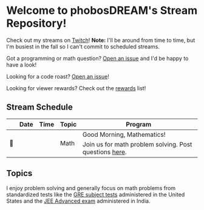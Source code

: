 # Welcome to phobosDREAM's Stream Repository!

Check out my streams on [Twitch](https://www.twitch.tv/phobosdream)! **Note:** I'll be around from time to time, but I'm busiest in the fall so I can't commit to scheduled streams.

Got a programming or math question? [Open an issue](https://github.com/fractalate/phobosdream/issues/new?body=%3CYOUR%20QUESTION%20HERE%3E&labels=question) and I'd be happy to have a look!

Looking for a code roast? [Open an issue](https://github.com/fractalate/phobosdream/issues/new?body=%3CGIVE%20ME%20A%20LINK%20TO%20YOUR%20CODE%20AND%20GIVE%20ME%20A%20BRIEF%20OVERVIEW%20OF%20WHAT%20I%27M%20LOOKING%20AT%20HERE%3E&labels=code%20roast)!

Looking for viewer rewards? Check out the [rewards](./rewards/README.md) list!

## Stream Schedule

<!--

  Event Icons

  🔁 - Recurring
  📖 - Study and Problem Solving
  🎮 - Games

-->

<table>
  <thead>
    <tr>
      <th></th>
      <th>Date</th>
      <th>Time</th>
      <th>Topic</th>
      <th>Program</th>
    </tr>
  </thead>
  <tbody>
    <!-- Recurring Event -->
    <tr>
      <td rowspan="2">🔁</td>
      <td rowspan="2"><!-- Saturday or Sunday --></td>
      <td rowspan="2"><!-- 10:00 a.m. ET --></td>
      <td rowspan="2">Math</td>
      <td>Good Morning, Mathematics!</td>
    </tr>
    <tr>
      <td>Join us for math problem solving. Post questions <a href="https://github.com/fractalate/phobosdream/issues/new?body=%3CYOUR%20QUESTION%20HERE%3E&labels=question">here</a>.</td>
    </tr>
    <!-- Recurring Event -->
    <!--
    <tr>
      <td rowspan="2">🔁</td>
      <td rowspan="2">Tuesday and Thursday</td>
      <td rowspan="2">9:30 p.m. ET</td>
      <td rowspan="2">Math</td>
      <td>Infinite Series Class</td>
    </tr>
    <tr>
      <td>Join me, a guest on <a href="https://www.twitch.tv/etothe2ipi">eToThe2iPi's</a> streams, for discussion about infinite series.</td>
    </tr>
    -->
    <!-- Dated Event -->
    <!--
    <tr>
      <td rowspan="2">📖</td>
      <td rowspan="2">Sunday, September 15, 2024</td>
      <td rowspan="2">10:00 a.m. ET</td>
      <td rowspan="2">Math</td>
      <td>Good Morning, Mathematics!</td>
    </tr>
    <tr>
      <td>Join us for <a href="https://www.jeeadv.ac.in/">JEE Advanced</a> problem solving from the 2024 exam. Post questions <a href="https://github.com/fractalate/phobosdream/issues/new?body=%3CYOUR%20QUESTION%20HERE%3E&labels=question">here</a>.</td>
    </tr>
    -->
    <!--End of Events -->
  </tbody>
</table>

## Topics

I enjoy problem solving and generally focus on math problems from standardized tests like the [GRE subject tests](https://www.ets.org/gre/score-users/about/subject-tests.html) administered in the United States and the [JEE Advanced exam](https://www.jeeadv.ac.in/) administered in India.
